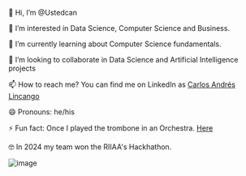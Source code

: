 👋 Hi, I’m @Ustedcan

👀 I’m interested in Data Science, Computer Science and Business.

🌱 I’m currently learning about Computer Science fundamentals.

💞️ I’m looking to collaborate in Data Science and Artificial Intelligence projects

📫 How to reach me? You can find me on LinkedIn as [Carlos Andrés Lincango](https://www.linkedin.com/in/carlos-andr%C3%A9s-lincango-2b5a60132/)

😄 Pronouns: he/his

⚡ Fun fact: Once I played the trombone in an Orchestra. [Here](https://www.youtube.com/watch?v=jw0Ja6U1H2A&ab_channel=CarlosAndr%C3%A9s)

🤓 In 2024 my team won the RIIAA's Hackhathon. 

![image](https://drive.google.com/file/d/1fyHmTkRKufyAh3iMTDqTGiRcAbYCN9Hz/view?usp=sharing)


<!---
Ustedcan/Ustedcan is a ✨ special ✨ repository because its `README.md` (this file) appears on your GitHub profile.
You can click the Preview link to take a look at your changes.
--->
